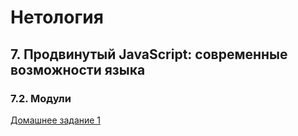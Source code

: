 # Нетология
## 7. Продвинутый JavaScript: современные возможности языка
### 7.2. Модули
[Домашнее задание 1](https://github.com/netology-code/ajs-homeworks/tree/ajs8/modules)